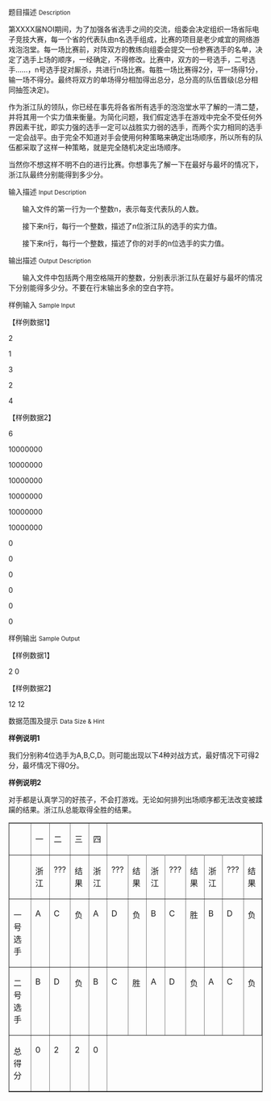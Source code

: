 <div class="panel panel-default">
<div class="area-title">
<span>
题目描述
<small>Description</small>
</span></div>
<div class="panel-body">

<p>第XXXX届NOI期间，为了加强各省选手之间的交流，组委会决定组织一场省际电子竞技大赛，每一个省的代表队由n名选手组成，比赛的项目是老少咸宜的网络游戏泡泡堂。每一场比赛前，对阵双方的教练向组委会提交一份参赛选手的名单，决定了选手上场的顺序，一经确定，不得修改。比赛中，双方的一号选手，二号选手……，n号选手捉对厮杀，共进行n场比赛。每胜一场比赛得2分，平一场得1分，输一场不得分。最终将双方的单场得分相加得出总分，总分高的队伍晋级(总分相同抽签决定)。</p>
<p>作为浙江队的领队，你已经在事先将各省所有选手的泡泡堂水平了解的一清二楚，并将其用一个实力值来衡量。为简化问题，我们假定选手在游戏中完全不受任何外界因素干扰，即实力强的选手一定可以战胜实力弱的选手，而两个实力相同的选手一定会战平。由于完全不知道对手会使用何种策略来确定出场顺序，所以所有的队伍都采取了这样一种策略，就是完全随机决定出场顺序。</p>
<p>当然你不想这样不明不白的进行比赛。你想事先了解一下在最好与最坏的情况下，浙江队最终分别能得到多少分。</p>

</div>
</div>

<div class="panel panel-default">
<div class="area-title">
<span>
输入描述
<small>Input Description</small>
</span></div>
<div class="panel-body">
<p>       输入文件的第一行为一个整数n，表示每支代表队的人数。</p>
<p>       接下来n行，每行一个整数，描述了n位浙江队的选手的实力值。</p>
<p>       接下来n行，每行一个整数，描述了你的对手的n位选手的实力值。</p>

</div>
</div>
<div  class="panel panel-default">
<div class="area-title">
<span>
输出描述
<small>Output Description</small>
</span></div>
<div class="panel-body">

<p>&nbsp; &nbsp; &nbsp; &nbsp;输入文件中包括两个用空格隔开的整数，分别表示浙江队在最好与最坏的情况下分别能得多少分。不要在行末输出多余的空白字符。</p>

</div>
</div>


<div class="panel panel-default">
<div class="area-title">
<span>
样例输入
<small>Sample Input</small>
</span></div>
<div class="panel-body">
<p>【样例数据1】</p>
<p>2</p>
<p>1</p>
<p>3</p>
<p>2</p>
<p>4</p>
<p>【样例数据2】</p>
<p>6</p>
<p>10000000</p>
<p>10000000</p>
<p>10000000</p>
<p>10000000</p>
<p>10000000</p>
<p>10000000</p>
<p>0</p>
<p>0</p>
<p>0</p>
<p>0</p>
<p>0</p>
<p>0</p>

</div>
</div>

<div class="panel panel-default">
<div class="area-title">
<span>
样例输出
<small>Sample Output</small>
</span></div>
<div class="panel-body">
<p>【样例数据1】</p>
<p>2 0</p>
<p>【样例数据2】</p>
<p>12 12</p>

</div>
</div>

<div class="panel panel-default">
<div class="area-title">
<span>
数据范围及提示
<small>Data Size & Hint</small>
</span></div>
<div class="panel-body">
<p><strong>样例说明1</strong></p>
<p>我们分别称4位选手为A,B,C,D。则可能出现以下4种对战方式，最好情况下可得2分，最坏情况下得0分。</p>
<p><strong>样例说明2</strong></p>
<div>
<p>对手都是认真学习的好孩子，不会打游戏。无论如何排列出场顺序都无法改变被蹂躏的结果。浙江队总能取得全胜的结果。</p>
<table border="1" cellpadding="0" cellspacing="0">
<tbody>
<tr>
<td valign="top">
<p> </p>
</td>
<td valign="top">
<p>一</p>
</td>
<td valign="top">
<p>二</p>
</td>
<td valign="top">
<p>三</p>
</td>
<td valign="top">
<p>四</p>
</td>
</tr>
<tr>
<td valign="top">
<p> </p>
</td>
<td valign="top">
<p>浙江</p>
</td>
<td valign="top">
<p>???</p>
</td>
<td valign="top">
<p>结果</p>
</td>
<td valign="top">
<p>浙江</p>
</td>
<td valign="top">
<p>???</p>
</td>
<td valign="top">
<p>结果</p>
</td>
<td valign="top">
<p>浙江</p>
</td>
<td valign="top">
<p>???</p>
</td>
<td valign="top">
<p>结果</p>
</td>
<td valign="top">
<p>浙江</p>
</td>
<td valign="top">
<p>???</p>
</td>
<td valign="top">
<p>结果</p>
</td>
</tr>
<tr>
<td valign="top">
<p>一号选手</p>
</td>
<td valign="top">
<p>A</p>
</td>
<td valign="top">
<p>C</p>
</td>
<td valign="top">
<p>负</p>
</td>
<td valign="top">
<p>A</p>
</td>
<td valign="top">
<p>D</p>
</td>
<td valign="top">
<p>负</p>
</td>
<td valign="top">
<p>B</p>
</td>
<td valign="top">
<p>C</p>
</td>
<td valign="top">
<p>胜</p>
</td>
<td valign="top">
<p>B</p>
</td>
<td valign="top">
<p>D</p>
</td>
<td valign="top">
<p>负</p>
</td>
</tr>
<tr>
<td valign="top">
<p>二号选手</p>
</td>
<td valign="top">
<p>B</p>
</td>
<td valign="top">
<p>D</p>
</td>
<td valign="top">
<p>负</p>
</td>
<td valign="top">
<p>B</p>
</td>
<td valign="top">
<p>C</p>
</td>
<td valign="top">
<p>胜</p>
</td>
<td valign="top">
<p>A</p>
</td>
<td valign="top">
<p>D</p>
</td>
<td valign="top">
<p>负</p>
</td>
<td valign="top">
<p>A</p>
</td>
<td valign="top">
<p>C</p>
</td>
<td valign="top">
<p>负</p>
</td>
</tr>
<tr>
<td valign="top">
<p>总得分</p>
</td>
<td valign="top">
<p>0</p>
</td>
<td valign="top">
<p>2</p>
</td>
<td valign="top">
<p>2</p>
</td>
<td valign="top">
<p>0</p>
</td>
</tr>
</tbody>
</table>
</div>
</div>
</div>